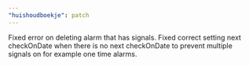 ```yaml
---
"huishoudboekje": patch
---
```


Fixed error on deleting alarm that has signals. Fixed correct setting next checkOnDate when there is no next checkOnDate to prevent multiple signals on for example one time alarms.
